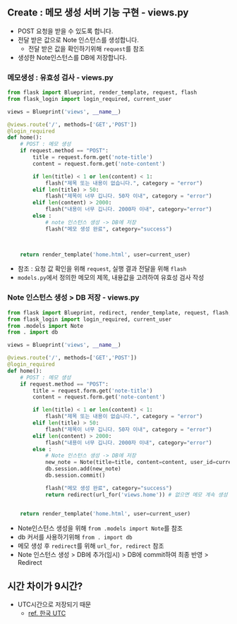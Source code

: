 ## Create : 메모 생성 서버 기능 구현 - views.py
- POST 요청을 받을 수 있도록 합니다.
- 전달 받은 값으로 Note 인스턴스를 생성합니다.
    - 전달 받은 값을 확인하기위해 `request`를 참조
- 생성한 Note인스턴스를 DB에 저장합니다.


### 메모생성 : 유효성 검사 - views.py
```python
from flask import Blueprint, render_template, request, flash
from flask_login import login_required, current_user

views = Blueprint('views', __name__)

@views.route('/', methods=['GET','POST'])
@login_required
def home():
    # POST : 메모 생성
    if request.method == "POST":
        title = request.form.get('note-title')
        content = request.form.get('note-content')

        if len(title) < 1 or len(content) < 1:
            flash("제목 또는 내용이 없습니다.", category = "error")
        elif len(title) > 50:
            flash("제목이 너무 깁니다. 50자 이내", category = "error")
        elif len(content) > 2000:
            flash("내용이 너무 깁니다. 2000자 이내", category="error")
        else :
            # note 인스턴스 생성 -> DB에 저장
            flash("메모 생성 완료", category="success")

                

    return render_template('home.html', user=current_user)
```
- 참조 : 요청 값 확인을 위해 `request`, 실행 결과 전달을 위해 `flash`
- `models.py`에서 정의한 메모의 제목, 내용값을 고려하여 유효성 검사 작성

### Note 인스턴스 생성 > DB 저장 - views.py
```python
from flask import Blueprint, redirect, render_template, request, flash, url_for
from flask_login import login_required, current_user
from .models import Note
from . import db

views = Blueprint('views', __name__)

@views.route('/', methods=['GET','POST'])
@login_required
def home():
    # POST : 메모 생성
    if request.method == "POST":
        title = request.form.get('note-title')
        content = request.form.get('note-content')

        if len(title) < 1 or len(content) < 1:
            flash("제목 또는 내용이 없습니다.", category = "error")
        elif len(title) > 50:
            flash("제목이 너무 깁니다. 50자 이내", category = "error")
        elif len(content) > 2000:
            flash("내용이 너무 깁니다. 2000자 이내", category="error")
        else :            
            # Note 인스턴스 생성 -> DB에 저장
            new_note = Note(title=title, content=content, user_id=current_user.id)    
            db.session.add(new_note)
            db.session.commit()

            flash("메모 생성 완료", category="success")
            return redirect(url_for('views.home')) # 없으면 메모 계속 생성


    return render_template('home.html', user=current_user)
```
- Note인스턴스 생성을 위해 `from .models import Note`를 참조
- db 커서를 사용하기위해 `from . import db`
- 메모 생성 후 `redirect`를 위해 `url_for, redirect` 참조
- Note 인스턴스 생성 > DB에 추가(임시) > DB에 commit하여 최종 반영 > Redirect

## 시간 차이가 9시간?
- UTC시간으로 저장되기 때문
    - [ref. 한국 UTC](https://time.is/ko/UTC)
